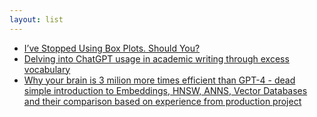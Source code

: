 ```yaml
---
layout: list
---
```


 - [I’ve Stopped Using Box Plots. Should You?](https://nightingaledvs.com/ive-stopped-using-box-plots-should-you/)
 - [Delving into ChatGPT usage in academic writing through excess vocabulary](https://arxiv.org/abs/2406.07016)
 - [Why your brain is 3 milion more times efficient than GPT-4 - dead simple introduction to Embeddings, HNSW, ANNS, Vector Databases and their comparison based on experience from production project](https://grski.pl/vdb)
